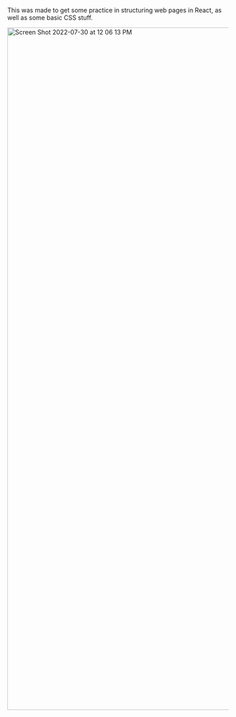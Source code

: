 This was made to get some practice in structuring web pages in React, as well as some basic CSS stuff.

<img width="1552" alt="Screen Shot 2022-07-30 at 12 06 13 PM" src="https://user-images.githubusercontent.com/4266915/181925485-aa2a56f2-c4f8-421e-8ff4-c7bb0d50e4a8.png">
